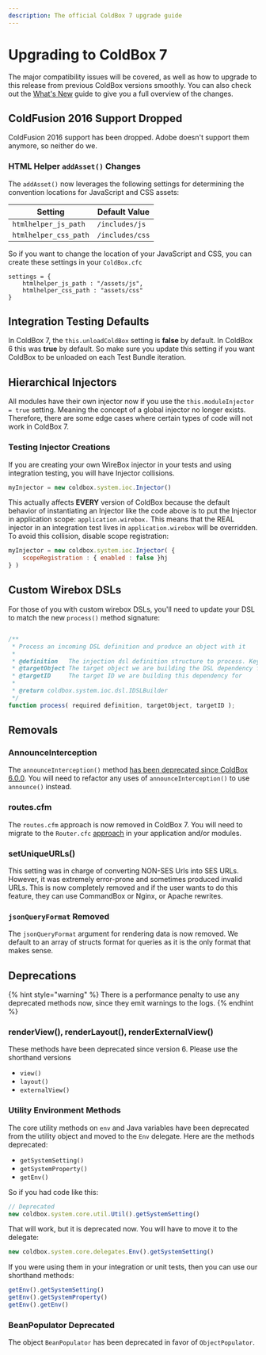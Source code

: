 ```yaml
---
description: The official ColdBox 7 upgrade guide
---
```


# Upgrading to ColdBox 7

The major compatibility issues will be covered, as well as how to upgrade to this release from previous ColdBox versions smoothly. You can also check out the [What's New](release-history/whats-new-with-7.0.0/) guide to give you a full overview of the changes.

## ColdFusion 2016 Support Dropped

ColdFusion 2016 support has been dropped. Adobe doesn't support them anymore, so neither do we.

### HTML Helper `addAsset()` Changes

The `addAsset()` now leverages the following settings for determining the convention locations for JavaScript and CSS assets:

| Setting               | Default Value   |
| --------------------- | --------------- |
| `htmlhelper_js_path`  | `/includes/js`  |
| `htmlhelper_css_path` | `/includes/css` |

So if you want to change the location of your JavaScript and CSS, you can create these settings in your `ColdBox.cfc`

```cfscript
settings = {
    htmlhelper_js_path : "/assets/js",
    htmlhelper_css_path : "assets/css"
}
```

## Integration Testing Defaults

In ColdBox 7, the `this.unloadColdBox` setting is **false** by default. In ColdBox 6 this was **true** by default.  So make sure you update this setting if you want ColdBox to be unloaded on each Test Bundle iteration.

## Hierarchical Injectors

All modules have their own injector now if you use the `this.moduleInjector = true` setting.  Meaning the concept of a global injector no longer exists. Therefore, there are some edge cases where certain types of code will not work in ColdBox 7.

### Testing Injector Creations

If you are creating your own WireBox injector in your tests and using integration testing, you will have Injector collisions.

```javascript
myInjector = new coldbox.system.ioc.Injector()
```

This actually affects **EVERY** version of ColdBox because the default behavior of instantiating an Injector like the code above is to put the Injector in application scope: `application.wirebox.` This means that the REAL injector in an integration test lives in `application.wirebox` will be overridden.  To avoid this collision, disable scope registration:

```javascript
myInjector = new coldbox.system.ioc.Injector( {
    scopeRegistration : { enabled : false }hj
} )
```

## Custom Wirebox DSLs

For those of you with custom wirebox DSLs, you'll need to update your DSL to match the new `process()` method signature:

```js

/**
 * Process an incoming DSL definition and produce an object with it
 *
 * @definition   The injection dsl definition structure to process. Keys: name, dsl
 * @targetObject The target object we are building the DSL dependency for. If empty, means we are just requesting building
 * @targetID     The target ID we are building this dependency for
 *
 * @return coldbox.system.ioc.dsl.IDSLBuilder
 */
function process( required definition, targetObject, targetID );
```

##

## Removals

### AnnounceInterception

The `announceInterception()` method [has been deprecated since ColdBox 6.0.0](https://coldbox.ortusbooks.com/v/v6.x/intro/release-history/whats-new-with-6.0.0#announceinterception-processstate-deprecated). You will need to refactor any uses of `announceInterception()` to use `announce()` instead.

### routes.cfm

The `routes.cfm` approach is now removed in ColdBox 7. You will need to migrate to the `Router.cfc` [approach](../the-basics/routing/) in your application and/or modules.

### setUniqueURLs()

This setting was in charge of converting NON-SES Urls into SES URLs.  However, it was extremely error-prone and sometimes produced invalid URLs.  This is now completely removed and if the user wants to do this feature, they can use CommandBox or Nginx, or Apache rewrites.

### `jsonQueryFormat` Removed

The `jsonQueryFormat` argument for rendering data is now removed. We default to an array of structs format for queries as it is the only format that makes sense.



## Deprecations

{% hint style="warning" %}
There is a performance penalty to use any deprecated methods now, since they emit warnings to the logs.
{% endhint %}

### renderView(), renderLayout(), renderExternalView()

These methods have been deprecated since version 6. Please use the shorthand versions

* `view()`
* `layout()`
* `externalView()`

### Utility Environment Methods

The core utility methods on `env` and Java variables have been deprecated from the utility object and moved to the `Env` delegate. Here are the methods deprecated:

* `getSystemSetting()`
* `getSystemProperty()`
* `getEnv()`

So if you had code like this:

```javascript
// Deprecated
new coldbox.system.core.util.Util().getSystemSetting()
```

That will work, but it is deprecated now. You will have to move it to the delegate:

```javascript
new coldbox.system.core.delegates.Env().getSystemSetting()
```

If you were using them in your integration or unit tests, then you can use our shorthand methods:

```javascript
getEnv().getSystemSetting()
getEnv().getSystemProperty()
getEnv().getEnv()
```

### BeanPopulator Deprecated

The object `BeanPopulator` has been deprecated in favor of `ObjectPopulator`.



###

###

